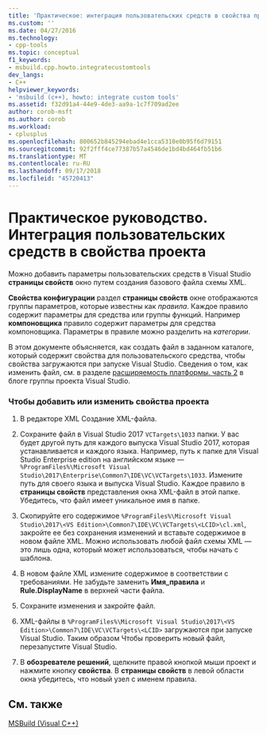 ```yaml
---
title: 'Практическое: интеграция пользовательских средств в свойства проекта | Документация Майкрософт'
ms.custom: ''
ms.date: 04/27/2016
ms.technology:
- cpp-tools
ms.topic: conceptual
f1_keywords:
- msbuild.cpp.howto.integratecustomtools
dev_langs:
- C++
helpviewer_keywords:
- 'msbuild (c++), howto: integrate custom tools'
ms.assetid: f32d91a4-44e9-4de3-aa9a-1c7f709ad2ee
author: corob-msft
ms.author: corob
ms.workload:
- cplusplus
ms.openlocfilehash: 800652b845294ebad4e1cca5310e0b95f6d79151
ms.sourcegitcommit: 92f2fff4ce77387b57a4546de1bd4bd464fb51b6
ms.translationtype: MT
ms.contentlocale: ru-RU
ms.lasthandoff: 09/17/2018
ms.locfileid: "45720413"
---
```

# <a name="how-to-integrate-custom-tools-into-the-project-properties"></a>Практическое руководство. Интеграция пользовательских средств в свойства проекта

Можно добавить параметры пользовательских средств в Visual Studio **страницы свойств** окно путем создания базового файла схемы XML.

**Свойства конфигурации** раздел **страницы свойств** окне отображаются группы параметров, которые известны как *правила*. Каждое правило содержит параметры для средства или группы функций. Например **компоновщика** правило содержит параметры для средства компоновщика. Параметры в правиле можно разделить на *категории*.

В этом документе объясняется, как создать файл в заданном каталоге, который содержит свойства для пользовательского средства, чтобы свойства загружаются при запуске Visual Studio. Сведения о том, как изменить файл, см. в разделе [расширяемость платформы. часть 2](https://blogs.msdn.microsoft.com/vsproject/2009/06/18/platform-extensibility-part-2/) в блоге группы проекта Visual Studio.

### <a name="to-add-or-change-project-properties"></a>Чтобы добавить или изменить свойства проекта

1. В редакторе XML Создание XML-файла.

1. Сохраните файл в Visual Studio 2017 `VCTargets\1033` папки. У вас будет другой путь для каждого выпуска Visual Studio 2017, которая устанавливается и каждого языка. Например, путь к папке для Visual Studio Enterprise edition на английском языке — `%ProgramFiles%\Microsoft Visual Studio\2017\Enterprise\Common7\IDE\VC\VCTargets\1033`. Измените путь для своего языка и выпуска Visual Studio. Каждое правило в **страницы свойств** представления окна XML-файл в этой папке. Убедитесь, что файл имеет уникальное имя в папке.

1. Скопируйте его содержимое `%ProgramFiles%\Microsoft Visual Studio\2017\<VS Edition>\Common7\IDE\VC\VCTargets\<LCID>\cl.xml`, закройте ее без сохранения изменений и вставьте содержимое в новом файле XML. Можно использовать любой файл схемы XML — это лишь одна, который может использоваться, чтобы начать с шаблона.

1. В новом файле XML измените содержимое в соответствии с требованиями. Не забудьте заменить **Имя_правила** и **Rule.DisplayName** в верхней части файла.

1. Сохраните изменения и закройте файл.

1. XML-файлы в `%ProgramFiles%\Microsoft Visual Studio\2017\<VS Edition>\Common7\IDE\VC\VCTargets\<LCID>` загружаются при запуске Visual Studio. Таким образом Чтобы проверить новый файл, перезапустите Visual Studio.

1. В **обозревателе решений**, щелкните правой кнопкой мыши проект и нажмите кнопку **свойства**. В **страницы свойств** в левой области окна убедитесь, что новый узел с именем правила.

## <a name="see-also"></a>См. также

[MSBuild (Visual C++)](../build/msbuild-visual-cpp.md)
